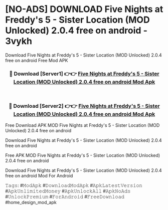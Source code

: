 # [NO-ADS] DOWNLOAD Five Nights at Freddy's 5 - Sister Location (MOD Unlocked) 2.0.4 free on android - 3vykh
Download Five Nights at Freddy's 5 - Sister Location (MOD Unlocked) 2.0.4 free on android Free Mod APK

<div align="center">
<h3>🔴 Download [Server1] 👉👉 <a href="https://apk-comot.site?title=Five_Nights_at_Freddy's_5_-_Sister_Location_(MOD_Unlocked)_2.0.4_free_on_android">Five Nights at Freddy's 5 - Sister Location (MOD Unlocked) 2.0.4 free on android Mod Apk</a></h3><br>

<h3>🔴 Download [Server2] 👉👉 <a href="https://apk-comot.site?title=Five_Nights_at_Freddy's_5_-_Sister_Location_(MOD_Unlocked)_2.0.4_free_on_android">Five Nights at Freddy's 5 - Sister Location (MOD Unlocked) 2.0.4 free on android Mod Apk</a></h3>
</div>


Free Download APK MOD Five Nights at Freddy's 5 - Sister Location (MOD Unlocked) 2.0.4 free on android

Download Five Nights at Freddy's 5 - Sister Location (MOD Unlocked) 2.0.4 free on android 

Free APK MOD Five Nights at Freddy's 5 - Sister Location (MOD Unlocked) 2.0.4 free on android 

Download Five Nights at Freddy's 5 - Sister Location (MOD Unlocked) 2.0.4 free on android Mod For Android

𝚃𝚊𝚐𝚜: #𝙼𝚘𝚍𝙰𝚙𝚔 #𝙳𝚘𝚠𝚗𝚕𝚘𝚊𝚍𝙼𝚘𝚍𝙰𝚙𝚔 #𝙰𝚙𝚔𝙻𝚊𝚝𝚎𝚜𝚝𝚅𝚎𝚛𝚜𝚒𝚘𝚗 #𝙰𝚙𝚔𝚄𝚗𝚕𝚒𝚖𝚒𝚝𝚎𝚍𝙼𝚘𝚗𝚎𝚢 #𝙰𝚙𝚔𝚄𝚗𝚕𝚘𝚌𝚔𝙰𝚕𝚕 #𝙰𝚙𝚔𝙽𝚘𝙰𝚍𝚜 #𝚄𝚗𝚕𝚘𝚌𝚔𝙿𝚛𝚎𝚖𝚒𝚞𝚖 #𝙵𝚘𝚛𝙰𝚗𝚍𝚛𝚘𝚒𝚍 #𝙵𝚛𝚎𝚎𝙳𝚘𝚠𝚗𝚕𝚘𝚊𝚍 #home_design_mod_apk